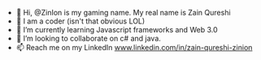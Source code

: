 - 👋 Hi, @ZinIon is my gaming name. My real name is Zain Qureshi 
- 👀 I am a coder (isn't that obvious LOL)
- 🌱 I’m currently learning Javascript frameworks and Web 3.0
- 💞️ I’m looking to collaborate on c# and java. 
- 📫 Reach me on my LinkedIn www.linkedin.com/in/zain-qureshi-zinion

<!---
ZinIon16/ZinIon16 is a ✨ special ✨ repository because its `README.md` (this file) appears on your GitHub profile.
You can click the Preview link to take a look at your changes.
--->
